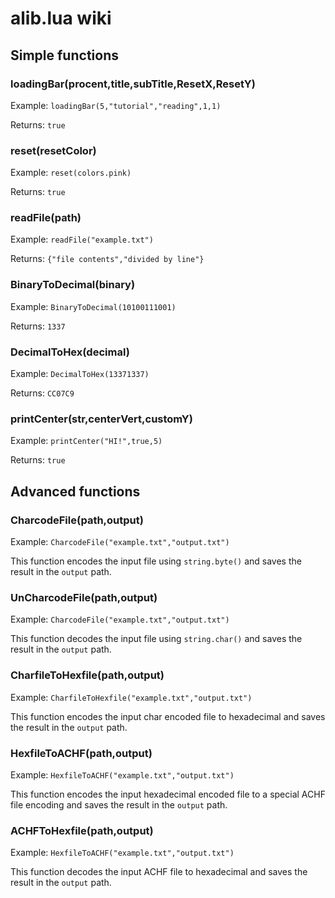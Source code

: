 # alib.lua wiki

## Simple functions
### loadingBar(procent,title,subTitle,ResetX,ResetY)
Example: `loadingBar(5,"tutorial","reading",1,1)`


Returns: `true`
### reset(resetColor)
Example: `reset(colors.pink)`


Returns: `true`
### readFile(path)
Example: `readFile("example.txt")`


Returns: `{"file contents","divided by line"}`
### BinaryToDecimal(binary)
Example: `BinaryToDecimal(10100111001)`


Returns: `1337`
### DecimalToHex(decimal)
Example: `DecimalToHex(13371337)`


Returns: `CC07C9`
### printCenter(str,centerVert,customY)
Example: `printCenter("HI!",true,5)`


Returns: `true`
## Advanced functions
### CharcodeFile(path,output)
Example: `CharcodeFile("example.txt","output.txt")`


This function encodes the input file using `string.byte()` and saves
the result in the `output` path.
### UnCharcodeFile(path,output)
Example: `CharcodeFile("example.txt","output.txt")`


This function decodes the input file using `string.char()` and saves
the result in the `output` path.
### CharfileToHexfile(path,output)
Example: `CharfileToHexfile("example.txt","output.txt")`


This function encodes the input char encoded file to hexadecimal and saves
the result in the `output` path.
### HexfileToACHF(path,output)
Example: `HexfileToACHF("example.txt","output.txt")`


This function encodes the input hexadecimal encoded file to a special ACHF file encoding
and saves the result in the `output` path.
### ACHFToHexfile(path,output)
Example: `HexfileToACHF("example.txt","output.txt")`


This function decodes the input ACHF file to hexadecimal
and saves the result in the `output` path.
